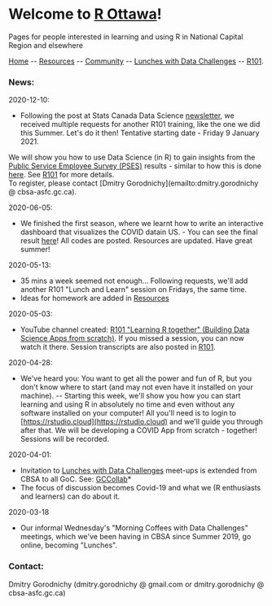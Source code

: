 # Welcome to [R Ottawa](https://ivi-m.github.io/R-Ottawa/)! 

Pages for people interested in learning and using R in National Capital Region and elsewhere

[ Home](https://IVI-M.github.io/R-Ottawa/) --  [ Resources](resources.md) -- [ Community](community.md) -- [Lunches with Data Challenges](meetups.md) -- [ R101](101.md).




### News:  

2020-12-10:
- Following the post at Stats Canada  Data Science [newsletter](https://www.statcan.gc.ca/eng/data-science/network/newsletter), we received multiple requests for another R101 training, like the one we did this Summer. Let's do it then!  Tentative starting date -  Friday 9 January 2021.    
<!-- We will show you how to use Data Science and Artificial Intelligence (in R and from scratch) to automatically extract -->
We will show you how to use Data Science (in R) to gain
insights from the [Public Service Employee Survey (PSES)](https://www.canada.ca/en/treasury-board-secretariat/services/innovation/public-service-employee-survey.html) results - similar to how this is done [here](https://itrack.shinyapps.io/PSES/). See [ R101](101.md) for more details.    
To register, please contact  [Dmitry Gorodnichy](emailto:dmitry.gorodnichy @ cbsa-asfc.gc.ca). 

2020-06-05:
- We finished the first season, where we learnt how to write an interactive dashboard that visualizes the COVID datain US. - You can see the final result [here](https://itrack.shinyapps.io/covid/us.Rmd)!   All codes are posted. Resources are updated. Have great summer!

2020-05-13:
-  35 mins a week seemed not enough... Following requests, we'll add another R101 "Lunch and Learn" session on Fridays, the same time.
- Ideas for homework are added in [ Resources](resources.md)

2020-05-03:
- YouTube channel created: [R101 "Learning R together" (Building Data Science Apps from scratch)](https://www.youtube.com/playlist?list=PLUogPW3t8g0RFvDGyKo1murnQUaSJxEPl). If you missed a session, you can now watch it there. Session transcripts are also posted in  [ R101](101.md).


2020-04-28:
- We've heard you: You want to get all the power and fun of R, but you don't know where to start (and   may not even have it installed on your machine). --  Starting this week, we'll show you how you can start learning and using R in absolutely no time and even without any software installed on your computer! All you'll need is to login to [https://rstudio.cloud](https://rstudio.cloud) and we'll guide you through after that. We will be developing a COVID App from scratch - together! Sessions will be recorded. 

<!-- 2020-04-15: 
- Codes to read Covid data from UofT and JHU are added to [ /r101](https://github.com/IVI-M/R-Ottawa/tree/master/r101) folder.
-->

2020-04-01:     
- Invitation to [Lunches with Data Challenges](meetups.md) meet-ups is extended from CBSA to all GoC. See: [GCCollab](https://gccollab.ca/discussion/view/4482867/enlunches-with-data-challenges-on-wednesdays-on-rfr)* 
- The focus of discussion becomes Covid-19 and what we (R enthusiasts and learners) can do about it.

2020-03-18
- Our informal Wednesday's "Morning Coffees with Data Challenges" meetings, which we've been having in CBSA since  Summer 2019, go online,  becoming "Lunches".



### Contact:

Dmitry Gorodnichy  (dmitry.gorodnichy @ gmail.com or dmitry.gorodnichy @ cbsa-asfc.gc.ca)
<!-- Questions/comments: dg@ivim.ca (dmitry@gorodnichy.ca) or via gcconnex.ca -->
